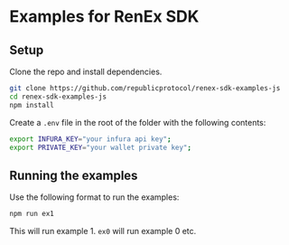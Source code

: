 # Examples for RenEx SDK

## Setup

Clone the repo and install dependencies.

```bash
git clone https://github.com/republicprotocol/renex-sdk-examples-js
cd renex-sdk-examples-js
npm install
```

Create a `.env` file in the root of the folder with the following contents:

```bash
export INFURA_KEY="your infura api key";
export PRIVATE_KEY="your wallet private key";
```

## Running the examples

Use the following format to run the examples:

```bash
npm run ex1
```

This will run example 1. `ex0` will run example 0 etc.
